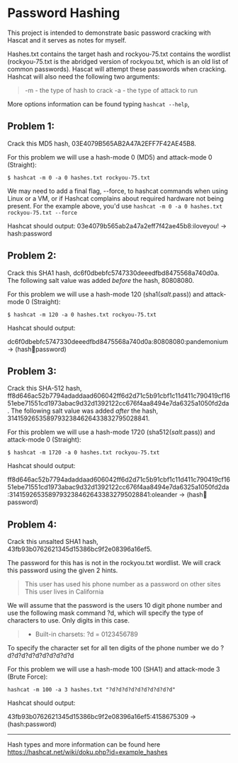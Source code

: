 
# Password Hashing
This project is intended to demonstrate basic password cracking with Hascat and it serves as notes for myself.

Hashes.txt contains the target hash and rockyou-75.txt contains the wordlist (rockyou-75.txt is the abridged version of rockyou.txt, which is an old list of common passwords). Hascat will attempt these passwords when cracking. Hashcat will also need the following two arguments:

>    -m <hash-mode> - the type of hash to crack
>    -a <attack-mode> - the type of attack to run

More options information can be found typing `hashcat --help`, 

## Problem 1:

Crack this MD5 hash, 03E4079B565AB2A47A2EFF7F42AE45B8.

For this problem we will use a hash-mode 0 (MD5) and attack-mode 0 (Straight):

`$ hashcat -m 0 -a 0 hashes.txt rockyou-75.txt`

We may need to add a final flag, --force, to hashcat commands when using Linux or a VM, or if Hashcat complains about required hardware not being present. For the example above, you'd use `hashcat -m 0 -a 0 hashes.txt rockyou-75.txt --force` 


Hashcat should output:
03e4079b565ab2a47a2eff7f42ae45b8:iloveyou!  -> hash:password


## Problem 2:

Crack this SHA1 hash, dc6f0dbebfc5747330deeedfbd8475568a740d0a. The following salt value was added 
*before* the hash, 80808080.

For this problem we will use a hash-mode 120 (sha1($salt.$pass)) and attack-mode 0 (Straight):

`$ hashcat -m 120 -a 0 hashes.txt rockyou-75.txt`

Hashcat should output:

dc6f0dbebfc5747330deeedfbd8475568a740d0a:80808080:pandemonium  -> (hash:salt:password)

## Problem 3:

Crack this SHA-512 hash, ff8d646ac52b7794adaddaad606042ff6d2d71c5b91cbf1c11d411c790419cf1651ebe71551cd1973abac9d32d1392122cc676f4aa8494e7da6325a1050fd2da. The following salt value was added *after* the hash, 31415926535897932384626433832795028841.

For this problem we will use a hash-mode 1720 (sha512($salt.$pass)) and attack-mode 0 (Straight):

`$ hashcat -m 1720 -a 0 hashes.txt rockyou-75.txt`

Hashcat should output:

ff8d646ac52b7794adaddaad606042ff6d2d71c5b91cbf1c11d411c790419cf1651ebe71551cd1973abac9d32d1392122cc676f4aa8494e7da6325a1050fd2da:31415926535897932384626433832795028841:oleander -> (hash:salt:password)

## Problem 4:

Crack this unsalted SHA1 hash, 43fb93b0762621345d15386bc9f2e08396a16ef5.

The password for this has is not in the rockyou.txt wordlist. We will crack this password using the given 2 hints.


  >  This user has used his phone number as a password on other sites
  >  This user lives in California

We will assume that the password is the users 10 digit phone number and use the following mask command ?d, which will specify the type of characters to use. Only digits in this case.

> * Built-in charsets:
>   ?d = 0123456789

To specify the character set for all ten digits of the phone number we do ?d?d?d?d?d?d?d?d?d?d

For this problem we will use a hash-mode 100 (SHA1) and attack-mode 3 (Brute Force): 

`hashcat -m 100 -a 3 hashes.txt "?d?d?d?d?d?d?d?d?d?d"` 

Hashcat should output:

43fb93b0762621345d15386bc9f2e08396a16ef5:4158675309 -> (hash:password)

---------------------------------------------------------------------------------------------------------------------------------------



Hash types and more information can be found here https://hashcat.net/wiki/doku.php?id=example_hashes




